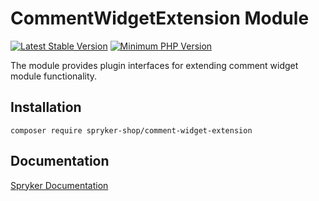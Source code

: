 # CommentWidgetExtension Module
[![Latest Stable Version](https://poser.pugx.org/spryker-shop/comment-widget-extension/v/stable.svg)](https://packagist.org/packages/spryker-shop/comment-widget-extension)
[![Minimum PHP Version](https://img.shields.io/badge/php-%3E%3D%207.4-8892BF.svg)](https://php.net/)

The module provides plugin interfaces for extending comment widget module functionality.

## Installation

```
composer require spryker-shop/comment-widget-extension
```

## Documentation

[Spryker Documentation](https://academy.spryker.com/developing_with_spryker/module_guide/modules.html)
